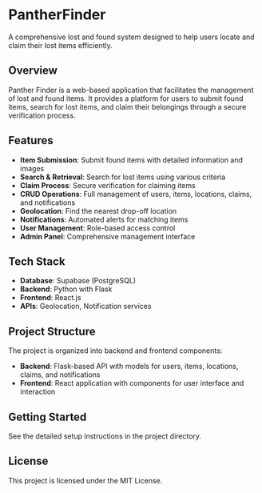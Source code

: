 # PantherFinder

A comprehensive lost and found system designed to help users locate and claim their lost items efficiently.

## Overview

Panther Finder is a web-based application that facilitates the management of lost and found items. It provides a platform for users to submit found items, search for lost items, and claim their belongings through a secure verification process.

## Features

- **Item Submission**: Submit found items with detailed information and images
- **Search & Retrieval**: Search for lost items using various criteria
- **Claim Process**: Secure verification for claiming items
- **CRUD Operations**: Full management of users, items, locations, claims, and notifications
- **Geolocation**: Find the nearest drop-off location
- **Notifications**: Automated alerts for matching items
- **User Management**: Role-based access control
- **Admin Panel**: Comprehensive management interface

## Tech Stack

- **Database**: Supabase (PostgreSQL)
- **Backend**: Python with Flask
- **Frontend**: React.js
- **APIs**: Geolocation, Notification services

## Project Structure

The project is organized into backend and frontend components:

- **Backend**: Flask-based API with models for users, items, locations, claims, and notifications
- **Frontend**: React application with components for user interface and interaction

## Getting Started

See the detailed setup instructions in the project directory.

## License

This project is licensed under the MIT License.